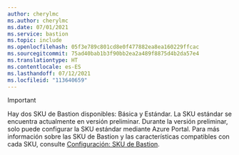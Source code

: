 ```yaml
---
author: cherylmc
ms.author: cherylmc
ms.date: 07/01/2021
ms.service: bastion
ms.topic: include
ms.openlocfilehash: 05f3e789c801cd8e0f477882ea8ea160229ffcac
ms.sourcegitcommit: 75ad40bab1b3f90bb2ea2a489f8875d4b2da57e4
ms.translationtype: HT
ms.contentlocale: es-ES
ms.lasthandoff: 07/12/2021
ms.locfileid: "113640659"
---
```

> [!IMPORTANT]
> Hay dos SKU de Bastion disponibles: Básica y Estándar. La SKU estándar se encuentra actualmente en versión preliminar. Durante la versión preliminar, solo puede configurar la SKU estándar mediante Azure Portal. Para más información sobre las SKU de Bastion y las características compatibles con cada SKU, consulte [Configuración: SKU de Bastion](../articles/bastion/configuration-settings.md#skus).
>